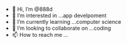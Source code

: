 - 👋 Hi, I’m @888d
- 👀 I’m interested in ...app develpoment
- 🌱 I’m currently learning ...computer science
- 💞️ I’m looking to collaborate on ...coding
- 📫 How to reach me ...

<!---
888d/888d is a ✨ special ✨ repository because its `README.md` (this file) appears on your GitHub profile.
You can click the Preview link to take a look at your changes.
--->
